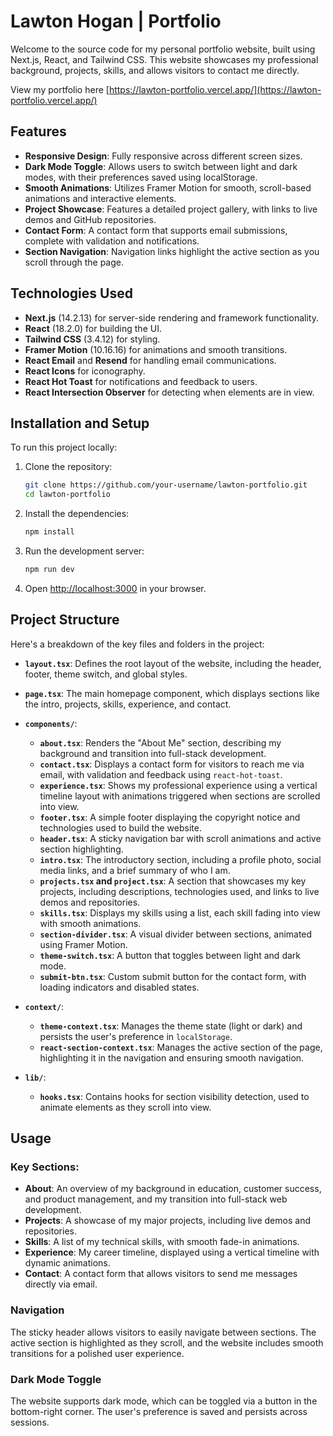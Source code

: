 # Lawton Hogan | Portfolio

Welcome to the source code for my personal portfolio website, built using Next.js, React, and Tailwind CSS. This website showcases my professional background, projects, skills, and allows visitors to contact me directly.

View my portfolio here [https://lawton-portfolio.vercel.app/](https://lawton-portfolio.vercel.app/)

## Features

- **Responsive Design**: Fully responsive across different screen sizes.
- **Dark Mode Toggle**: Allows users to switch between light and dark modes, with their preferences saved using localStorage.
- **Smooth Animations**: Utilizes Framer Motion for smooth, scroll-based animations and interactive elements.
- **Project Showcase**: Features a detailed project gallery, with links to live demos and GitHub repositories.
- **Contact Form**: A contact form that supports email submissions, complete with validation and notifications.
- **Section Navigation**: Navigation links highlight the active section as you scroll through the page.

## Technologies Used

- **Next.js** (14.2.13) for server-side rendering and framework functionality.
- **React** (18.2.0) for building the UI.
- **Tailwind CSS** (3.4.12) for styling.
- **Framer Motion** (10.16.16) for animations and smooth transitions.
- **React Email** and **Resend** for handling email communications.
- **React Icons** for iconography.
- **React Hot Toast** for notifications and feedback to users.
- **React Intersection Observer** for detecting when elements are in view.

## Installation and Setup

To run this project locally:

1. Clone the repository:

   ```bash
   git clone https://github.com/your-username/lawton-portfolio.git
   cd lawton-portfolio
   ```

2. Install the dependencies:

   ```bash
   npm install

   ```

3. Run the development server:

   ```bash
   npm run dev

   ```

4. Open [http://localhost:3000](http://localhost:3000) in your browser.

## Project Structure

Here's a breakdown of the key files and folders in the project:

- **`layout.tsx`**: Defines the root layout of the website, including the header, footer, theme switch, and global styles.
- **`page.tsx`**: The main homepage component, which displays sections like the intro, projects, skills, experience, and contact.
- **`components/`**:

  - **`about.tsx`**: Renders the "About Me" section, describing my background and transition into full-stack development.
  - **`contact.tsx`**: Displays a contact form for visitors to reach me via email, with validation and feedback using `react-hot-toast`.
  - **`experience.tsx`**: Shows my professional experience using a vertical timeline layout with animations triggered when sections are scrolled into view.
  - **`footer.tsx`**: A simple footer displaying the copyright notice and technologies used to build the website.
  - **`header.tsx`**: A sticky navigation bar with scroll animations and active section highlighting.
  - **`intro.tsx`**: The introductory section, including a profile photo, social media links, and a brief summary of who I am.
  - **`projects.tsx` and `project.tsx`**: A section that showcases my key projects, including descriptions, technologies used, and links to live demos and repositories.
  - **`skills.tsx`**: Displays my skills using a list, each skill fading into view with smooth animations.
  - **`section-divider.tsx`**: A visual divider between sections, animated using Framer Motion.
  - **`theme-switch.tsx`**: A button that toggles between light and dark mode.
  - **`submit-btn.tsx`**: Custom submit button for the contact form, with loading indicators and disabled states.

- **`context/`**:

  - **`theme-context.tsx`**: Manages the theme state (light or dark) and persists the user's preference in `localStorage`.
  - **`react-section-context.tsx`**: Manages the active section of the page, highlighting it in the navigation and ensuring smooth navigation.

- **`lib/`**:
  - **`hooks.tsx`**: Contains hooks for section visibility detection, used to animate elements as they scroll into view.

## Usage

### Key Sections:

- **About**: An overview of my background in education, customer success, and product management, and my transition into full-stack web development.
- **Projects**: A showcase of my major projects, including live demos and repositories.
- **Skills**: A list of my technical skills, with smooth fade-in animations.
- **Experience**: My career timeline, displayed using a vertical timeline with dynamic animations.
- **Contact**: A contact form that allows visitors to send me messages directly via email.

### Navigation

The sticky header allows visitors to easily navigate between sections. The active section is highlighted as they scroll, and the website includes smooth transitions for a polished user experience.

### Dark Mode Toggle

The website supports dark mode, which can be toggled via a button in the bottom-right corner. The user's preference is saved and persists across sessions.
